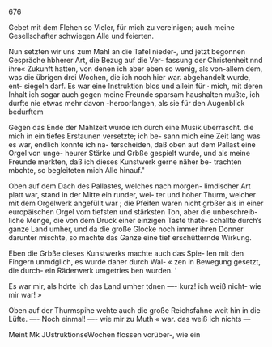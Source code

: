 676

Gebet mit dem Flehen so Vieler, für mich zu vereinigen;
auch meine Gesellschafter schwiegen Alle und feierten.

Nun setzten wir uns zum Mahl an die Tafel nieder-, und
jetzt begonnen Gespräche hbherer Art, die Bezug auf die Ver-
fassung der Christenheit nnd ihre« Zukunft hatten, von denen
ich aber eben so wenig, als von-allem dem, was die übrigen
drei Wochen, die ich noch hier war. abgehandelt wurde, ent-
siegeln darf. Es war eine Instruktion blos und allein für ·
mich, mit deren Inhalt ich sogar auch gegen meine Freunde
sparsam haushalten mußte, ich durfte nie etwas mehr davon
-heroorlangen, als sie für den Augenblick bedurftem

Gegen das Ende der Mahlzeit wurde ich durch eine Musik
überrascht. die mich in ein tiefes Erstaunen versetzte; ich be-
sann mich eine Zeit lang was es war, endlich konnte ich na-
terscheiden, daß oben auf dem Pallast eine Orgel von unge-
heurer Stärke und Grbße gespielt wurde, und als meine
Freunde merkten, daß ich dieses Kunstwerk gerne näher be-
trachten mbchte, so begleiteten mich Alle hinauf."

Oben auf dem Dach des Pallastes, welches nach morgen-
limdischer Art platt war, stand in der Mitte ein runder, wei-
ter und hoher Thurm, welcher mit dem Orgelwerk angefüllt
war ; die Pfeifen waren nicht grbßer als in einer europäischen
Orgel vom tiefsten und stärksten Ton, aber die unbeschreib-
liche Menge, die von dem Druck einer einzigen Taste thate-
schallte durch’s ganze Land umher, und da die große Glocke
noch immer ihren Donner darunter mischte, so machte das
Ganze eine tief erschütternde Wirkung.

Eben die Grbße dieses Kunstwerks machte auch das Spie-
len mit den Fingern unmdglich, es wurde daher durch Wal-
« zen in Bewegung gesetzt, die durch- ein Räderwerk umgetries
ben wurden. ’

Es war mir, als hdrte ich das Land umher tdnen —- kurz!
ich weiß nicht- wie mir war! »

Oben auf der Thurmspihe wehte auch die große Reichsfahne
weit hin in die Lüfte. —- Noch einmal! —- wie mir zu Muth «
war. das weiß ich nichts —

Meint Mk JUstruktionseWochen flossen vorüber-, wie ein

